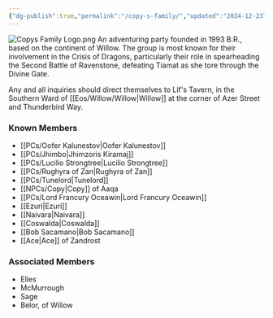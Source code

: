 ```yaml
---
{"dg-publish":true,"permalink":"/copy-s-family/","updated":"2024-12-23T13:37:12.224-05:00"}
---
```


![Copys Family Logo.png](/img/user/Images/Copys%20Family%20Logo.png)
An adventuring party founded in 1993 B.R., based on the continent of Willow. The group is most known for their involvement in the Crisis of Dragons, particularly their role in spearheading the Second Battle of Ravenstone, defeating Tiamat as she tore through the Divine Gate.

Any and all inquiries should direct themselves to Lif's Tavern, in the Southern Ward of [[Eos/Willow/Willow\|Willow]] at the corner of Azer Street and Thunderbird Way. 

### Known Members

- [[PCs/Oofer Kalunestov\|Oofer Kalunestov]]
- [[PCs/Jhimbo\|Jhimzoris Kiramaj]]
- [[PCs/Lucilio Strongtree\|Lucilio Strongtree]]
- [[PCs/Rughyra of Zan\|Rughyra of Zan]]
- [[PCs/Tunelord\|Tunelord]]
- [[NPCs/Copy\|Copy]] of Aaqa
- [[PCs/Lord Francury Oceawin\|Lord Francury Oceawin]]
- [[Ezuri\|Ezuri]]
- [[Naivara\|Naivara]]
- [[Coswalda\|Coswalda]]
- [[Bob Sacamano\|Bob Sacamano]]
- [[Ace\|Ace]] of Zandrost

### Associated Members
- Elles
- McMurrough
- Sage
- Belor, of Willow